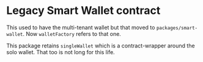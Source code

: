 # Legacy Smart Wallet contract

This used to have the multi-tenant wallet but that moved to `packages/smart-wallet`. Now `walletFactory` refers to that one.

This package retains `singleWallet` which is a contract-wrapper around the solo wallet. That too is not long for this life.
